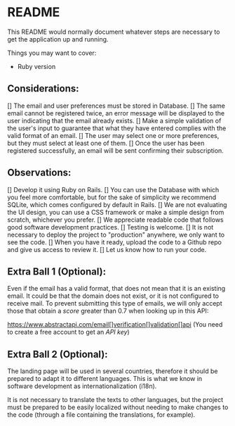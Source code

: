 # README

This README would normally document whatever steps are necessary to get the
application up and running.

Things you may want to cover:

* Ruby version


## Considerations:

[] The email and user preferences must be stored in Database.
[] The same email cannot be registered twice, an error message will be displayed to the user indicating that the email already exists.
[] Make a simple validation of the user's input to guarantee that what they have entered complies with the valid format of an email.
[] The user may select one or more preferences, but they must select at least one of them.
[] Once the user has been registered successfully, an email will be sent confirming their subscription.

## Observations:

[] Develop it using Ruby on Rails.
[] You can use the Database with which you feel more comfortable, but for the sake of simplicity we recommend SQLite, which comes configured by default in Rails.
[] We are not evaluating the UI design, you can use a CSS framework or make a simple design from scratch, whichever you prefer.
[] We appreciate readable code that follows good software development practices.
[] Testing is welcome.
[] It is not necessary to deploy the project to "production" anywhere, we only want to see the code.
[] When you have it ready, upload the code to a Github repo and give us access to review it.
[] Let us know how to run your code.

## Extra Ball 1 (Optional):

Even if the email has a valid format, that does not mean that it is an existing email. It could be that the domain does not exist, or it is not configured to receive mail. To prevent submitting this type of emails, we will only accept those that obtain a *score* greater than 0.7 when looking up in this API:

https://www.abstractapi.com/email[]verification[]validation[]api (You need to create a free account to get an *API key*)

## Extra Ball 2 (Optional):

The landing page will be used in several countries, therefore it should be prepared to adapt it to different languages. This is what we know in software development as internationalization (i18n).

It is not necessary to translate the texts to other languages, but the project must be prepared to be easily localized without needing to make changes to the code (through a file containing the translations, for example).